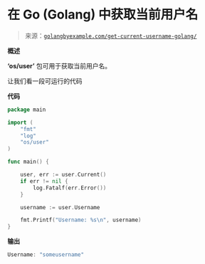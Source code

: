 <!--yml

分类：未分类

日期：2024-10-13 06:17:47

-->

# 在 Go (Golang) 中获取当前用户名

> 来源：[`golangbyexample.com/get-current-username-golang/`](https://golangbyexample.com/get-current-username-golang/)

**概述**

**‘os/user’** 包可用于获取当前用户名。

让我们看一段可运行的代码

**代码**

```go
package main

import (
	"fmt"
	"log"
	"os/user"
)

func main() {

	user, err := user.Current()
	if err != nil {
		log.Fatalf(err.Error())
	}

	username := user.Username

	fmt.Printf("Username: %s\n", username)
} 
```

**输出**

```go
Username: "someusername"
```



